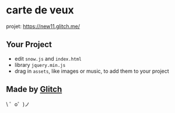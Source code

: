 carte de veux 
=================

projet: https://new11.glitch.me/

Your Project
------------

- edit `snow.js` and `index.html`
- library `jquery.min.js`
- drag in `assets`, like images or music, to add them to your project

Made by [Glitch](https://glitch.com/)
-------------------

\ ゜o゜)ノ
